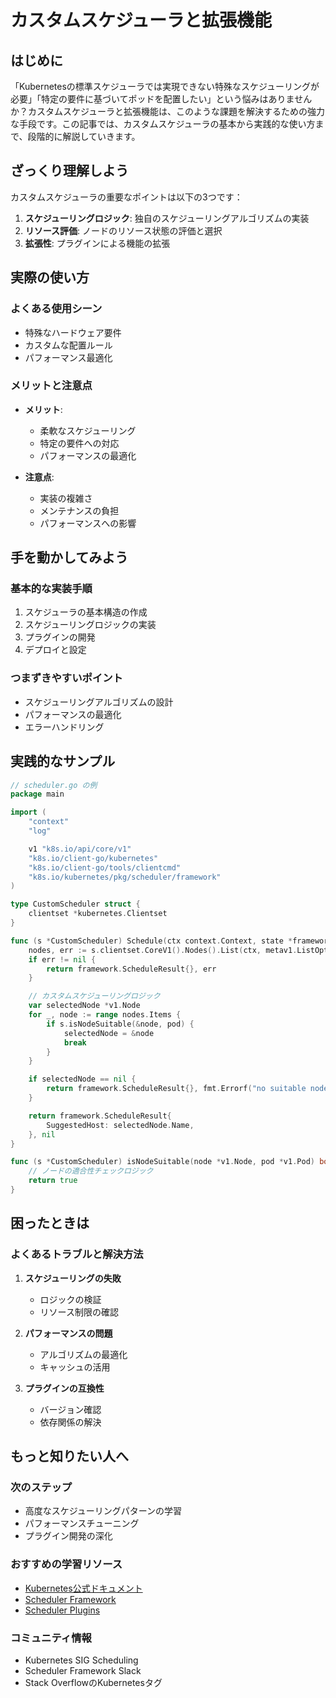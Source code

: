 # カスタムスケジューラと拡張機能

## はじめに
「Kubernetesの標準スケジューラでは実現できない特殊なスケジューリングが必要」「特定の要件に基づいてポッドを配置したい」という悩みはありませんか？カスタムスケジューラと拡張機能は、このような課題を解決するための強力な手段です。この記事では、カスタムスケジューラの基本から実践的な使い方まで、段階的に解説していきます。

## ざっくり理解しよう
カスタムスケジューラの重要なポイントは以下の3つです：

1. **スケジューリングロジック**: 独自のスケジューリングアルゴリズムの実装
2. **リソース評価**: ノードのリソース状態の評価と選択
3. **拡張性**: プラグインによる機能の拡張

## 実際の使い方
### よくある使用シーン
- 特殊なハードウェア要件
- カスタムな配置ルール
- パフォーマンス最適化

### メリットと注意点
- **メリット**:
  - 柔軟なスケジューリング
  - 特定の要件への対応
  - パフォーマンスの最適化

- **注意点**:
  - 実装の複雑さ
  - メンテナンスの負担
  - パフォーマンスへの影響

## 手を動かしてみよう
### 基本的な実装手順
1. スケジューラの基本構造の作成
2. スケジューリングロジックの実装
3. プラグインの開発
4. デプロイと設定

### つまずきやすいポイント
- スケジューリングアルゴリズムの設計
- パフォーマンスの最適化
- エラーハンドリング

## 実践的なサンプル
```go
// scheduler.go の例
package main

import (
    "context"
    "log"

    v1 "k8s.io/api/core/v1"
    "k8s.io/client-go/kubernetes"
    "k8s.io/client-go/tools/clientcmd"
    "k8s.io/kubernetes/pkg/scheduler/framework"
)

type CustomScheduler struct {
    clientset *kubernetes.Clientset
}

func (s *CustomScheduler) Schedule(ctx context.Context, state *framework.CycleState, pod *v1.Pod) (framework.ScheduleResult, error) {
    nodes, err := s.clientset.CoreV1().Nodes().List(ctx, metav1.ListOptions{})
    if err != nil {
        return framework.ScheduleResult{}, err
    }

    // カスタムスケジューリングロジック
    var selectedNode *v1.Node
    for _, node := range nodes.Items {
        if s.isNodeSuitable(&node, pod) {
            selectedNode = &node
            break
        }
    }

    if selectedNode == nil {
        return framework.ScheduleResult{}, fmt.Errorf("no suitable node found")
    }

    return framework.ScheduleResult{
        SuggestedHost: selectedNode.Name,
    }, nil
}

func (s *CustomScheduler) isNodeSuitable(node *v1.Node, pod *v1.Pod) bool {
    // ノードの適合性チェックロジック
    return true
}
```

## 困ったときは
### よくあるトラブルと解決方法
1. **スケジューリングの失敗**
   - ロジックの検証
   - リソース制限の確認

2. **パフォーマンスの問題**
   - アルゴリズムの最適化
   - キャッシュの活用

3. **プラグインの互換性**
   - バージョン確認
   - 依存関係の解決

## もっと知りたい人へ
### 次のステップ
- 高度なスケジューリングパターンの学習
- パフォーマンスチューニング
- プラグイン開発の深化

### おすすめの学習リソース
- [Kubernetes公式ドキュメント](https://kubernetes.io/docs/concepts/scheduling-eviction/scheduling-framework/)
- [Scheduler Framework](https://github.com/kubernetes/enhancements/blob/master/keps/sig-scheduling/20180409-scheduling-framework.md)
- [Scheduler Plugins](https://github.com/kubernetes-sigs/scheduler-plugins)

### コミュニティ情報
- Kubernetes SIG Scheduling
- Scheduler Framework Slack
- Stack OverflowのKubernetesタグ
